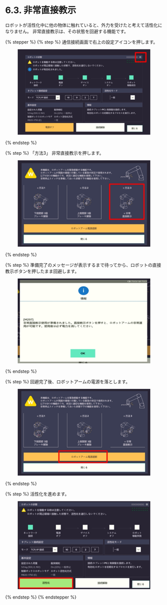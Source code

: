 # 6.3. 非常直接教示

ロボットが活性化中に他の物体に触れていると、外力を受けたと考えて活性化になりません。 非常直接教示は、その状態を回避する機能です。

{% stepper %}
{% step %}
通信接続画面で右上の設定アイコンを押します。

<figure><img src="../img/chapter6/section6.3.1.jpg" alt=""><figcaption></figcaption></figure>
{% endstep %}

{% step %}
「方法3」 非常直接教示を押します。

<figure><img src="../img/chapter6/section6.3.2.jpg" alt=""><figcaption></figcaption></figure>
{% endstep %}

{% step %}
準備完了のメッセージが表示するまで待ってから、ロボットの直接教示ボタンを押したまま回避します。

<figure><img src="../img/chapter6/section6.3.3.jpg" alt=""><figcaption></figcaption></figure>


{% endstep %}

{% step %}
回避完了後、ロボットアームの電源を落とします。

<figure><img src="../img/chapter6/section6.3.4.jpg" alt=""><figcaption></figcaption></figure>
{% endstep %}

{% step %}
活性化を進めます。

<figure><img src="../img/chapter6/section6.3.5.jpg" alt=""><figcaption></figcaption></figure>
{% endstep %}
{% endstepper %}
